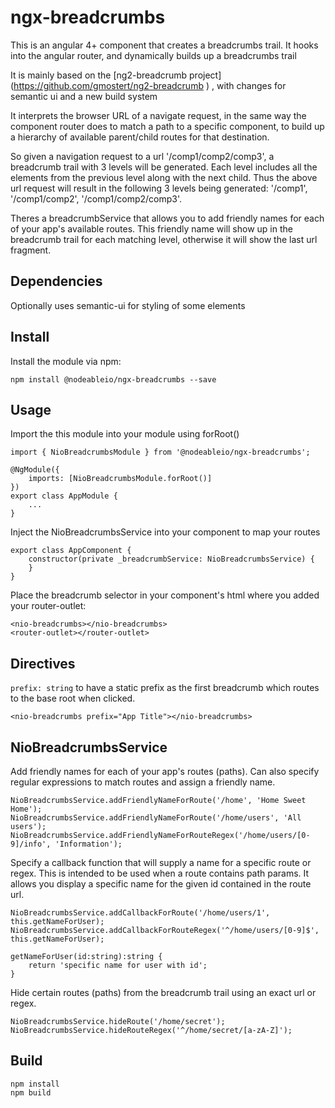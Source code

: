 # ngx-breadcrumbs
This is an angular 4+ component that creates a breadcrumbs trail. It hooks into the angular router, and dynamically builds up a breadcrumbs trail

It is mainly based on the [ng2-breadcrumb project] (https://github.com/gmostert/ng2-breadcrumb ) , with changes for semantic ui and a new build system

It interprets the browser URL of a navigate request, in the same way the component router does to match a path to a specific component, to build up a hierarchy of available parent/child routes for that destination.

So given a navigation request to a url '/comp1/comp2/comp3', a breadcrumb trail with 3 levels will be generated. Each level includes all the elements from the previous level along with the next child. Thus the above url request will result in the following 3 levels being generated: '/comp1', '/comp1/comp2', '/comp1/comp2/comp3'.

Theres a breadcrumbService that allows you to add friendly names for each of your app's available routes. This friendly name will show up in the breadcrumb trail for each matching level, otherwise it will show the last url fragment.

## Dependencies
Optionally uses semantic-ui for styling of some elements

## Install
Install the module via npm:

    npm install @nodeableio/ngx-breadcrumbs --save

## Usage
Import the this module into your module using forRoot()

    import { NioBreadcrumbsModule } from '@nodeableio/ngx-breadcrumbs';

	@NgModule({
        imports: [NioBreadcrumbsModule.forRoot()]
    })
    export class AppModule {
        ...
    }

Inject the NioBreadcrumbsService into your component to map your routes

    export class AppComponent {
        constructor(private _breadcrumbService: NioBreadcrumbsService) {
        }
    }

Place the breadcrumb selector in your component's html where you added your router-outlet:

	<nio-breadcrumbs></nio-breadcrumbs>
	<router-outlet></router-outlet>

## Directives
`prefix: string` to have a static prefix as the first breadcrumb which routes to the base root when clicked.

	<nio-breadcrumbs prefix="App Title"></nio-breadcrumbs>
    
## NioBreadcrumbsService
Add friendly names for each of your app's routes (paths). Can also specify regular expressions to match routes and assign a friendly name.

    NioBreadcrumbsService.addFriendlyNameForRoute('/home', 'Home Sweet Home');
    NioBreadcrumbsService.addFriendlyNameForRoute('/home/users', 'All users');
    NioBreadcrumbsService.addFriendlyNameForRouteRegex('/home/users/[0-9]/info', 'Information');
    
Specify a callback function that will supply a name for a specific route or regex. 
This is intended to be used when a route contains path params. It allows you display a specific name for the given id contained in the route url.
    
    NioBreadcrumbsService.addCallbackForRoute('/home/users/1', this.getNameForUser);
    NioBreadcrumbsService.addCallbackForRouteRegex('^/home/users/[0-9]$', this.getNameForUser);
    
    getNameForUser(id:string):string {
        return 'specific name for user with id';
    }
    
Hide certain routes (paths) from the breadcrumb trail using an exact url or regex.
    
    NioBreadcrumbsService.hideRoute('/home/secret');
    NioBreadcrumbsService.hideRouteRegex('^/home/secret/[a-zA-Z]');

## Build

    npm install
    npm build
